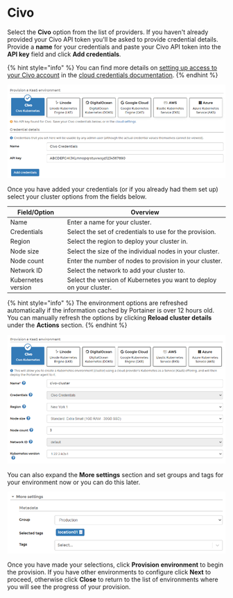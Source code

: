# Civo

Select the **Civo** option from the list of providers. If you haven't already provided your Civo API token you'll be asked to provide credential details. Provide a **name** for your credentials and paste your Civo API token into the **API key** field and click **Add credentials**.

{% hint style="info" %}
You can find more details on [setting up access to your Civo account](../../../../admin/settings/cloud/civo.md) in the [cloud credentials documentation](../../../../admin/settings/cloud/).
{% endhint %}

![](../../../../.gitbook/assets/2.14-environments-add-kaas-civo-credentials.png)

Once you have added your credentials (or if you already had them set up) select your cluster options from the fields below.

| Field/Option       | Overview                                                             |
| ------------------ | -------------------------------------------------------------------- |
| Name               | Enter a name for your cluster.                                       |
| Credentials        | Select the set of credentials to use for the provision.              |
| Region             | Select the region to deploy your cluster in.                         |
| Node size          | Select the size of the individual nodes in your cluster.             |
| Node count         | Enter the number of nodes to provision in your cluster.              |
| Network ID         | Select the network to add your cluster to.                           |
| Kubernetes version | Select the version of Kubernetes you want to deploy on your cluster. |

{% hint style="info" %}
The environment options are refreshed automatically if the information cached by Portainer is over 12 hours old. You can manually refresh the options by clicking **Reload cluster details** under the **Actions** section.
{% endhint %}

![](../../../../.gitbook/assets/2.14-environments-add-kaas-civo-details.png)

You can also expand the **More settings** section and set groups and tags for your environment now or you can do this later.

![](../../../../.gitbook/assets/2.14-environments-add-metadata.png)



Once you have made your selections, click **Provision environment** to begin the provision. If you have other environments to configure click **Next** to proceed, otherwise click **Close** to return to the list of environments where you will see the progress of your provision.
